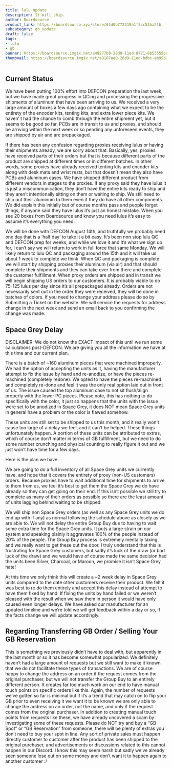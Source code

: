 ```yaml
---
title: lulu update
description: It will ship.
author: Boardsource
product_link: https://boardsource.xyz/store/61d0b772319a1f3cc53ba2fb
subcategory: gb_update
draft: false
tags: 
- lulu
- gb
banner: https://boardsource.imgix.net/a49277b0-28d9-11ed-8771-8b53559ba1bf.jpg
thumbnail: https://boardsource.imgix.net/a8107ae0-28d9-11ed-bdbc-ab99b282b508.jpg?auto=format&ixlib=react-9.2.0&q=80&w=200&dpr=1
---
```


## Current Status

We have been putting 100% effort into DEFCON preparation the last week, but we have made great progress in QCing and processing the progressive shipments of aluminum that have been arriving to us. We received a very large amount of boxes a few days ago containing what we expect to be the entirety of the encoder kits, tenting kits,  and extra lower piece kits. We haven’ t had the chance to comb through the entire shipment yet, but it seems to be good so far. PCBs are in transit to us and proxies, and should be arriving within the next week or so pending any unforeseen events, they are shipped by air and are prepackaged.

If there has been any confusion regarding proxies receiving lulus or having their shipments already, we are sorry about that. Basically, yes, proxies have received parts of their orders but that is because different parts of the product are shipped at different times or in different batches. In other words, some proxies have already received tenting kits and encoder kits along with desk mats and wrist rests, but that doesn’t mean they also have PCBs and aluminum cases. We have shipped different product from different vendors in stages to the proxies. If any proxy said they have lulus it is just a miscommunication, they don’t have the entire kits ready to ship and they aren’t intentionally sitting on them or waiting to ship. We still need to ship out their aluminum to them even if they do have all other components.  We did explain this initially but of course months pass and people forget things, if anyone said they have lulus it’s just an honest mistake. When you see 20 boxes from Boardsource and know you need lulus it’s easy to assume it’s everything you need. 

We will be done with DEFCON August 14th, and truthfully we probably need one day that is a ‘half day’ to take it a bit easy. It’s been non stop lulu QC and DEFCON prep for weeks, and while we love it and it’s what we sign up for, I can’t say we will return to work in full force that same Monday. We will likely return to lulu QC and packaging around the 15th and it will take us about 1 week to complete we think.  When QC and packaging is complete we will start by shipping proxies their aluminum (via air) and that should complete their shipments and they can take over from there and complete the customer fulfillment. When proxy orders are shipped and in transit we will begin shipping US orders to our customers. It is probably viable to do 75-125 lulus per day since it’s all prepackaged already. Orders are not necessarily sent out in the order they were received, they will be done in batches of colors.  If you need to change your address please do so by Submitting a Ticket on the website. We will service the requests for address change in the next week and send an email back to you confirming the change was made.

## Space Grey Delay

DISCLAIMER: We do not know the EXACT impact of this until we run some calculations post-DEFCON. We are giving you all the information we have at this time and our current plan.

There is a batch of ~160 aluminum pieces that were machined improperly. We had the option of accepting the units as it, having the manufacturer attempt to fix the issue by hand and re-anodize, or have the pieces re-machined (completely redone). We opted to have the pieces re-machined and completely re-done and feel it was the only real option laid out in front of us. The issue caused the top aluminum case to not sit flush/align properly with the lower PC pieces. Please note, this has nothing to do specifically with the color, it just so happens that the units with the issue were set to be anodized in Space Grey, it does NOT mean Space Grey units in general have a problem or the color is flawed somehow. 

These units are still set to be shipped to us this month, and it really won’t cause too large of a delay we feel, and it can’t be helped. These things unfortunately happen. A portion of these units can be attributed to extras, which of course don’t matter in terms of GB fulfillment, but we need to do some number crunching and physical counting to really figure it out and we just won’t have time for a few days.

Here is the plan we have:

We are going to do a full inventory of all Space Grey units we currently have, and hope that it covers the entirety of proxy (non-US customers) orders. Because proxies have to wait additional time for shipments to arrive to them from us, we feel it’s best to get them the Space Grey we do have already so they can get going on their end. If this isn’t possible we still try to complete as many of their orders as possible so there are the least amount of units lagging behind waiting to be shipped.  

We will ship non Space Grey orders (as well as any Space Grey units we do end up with if any) as normal following the schedule above as closely as we are able to. We will not delay the entire Group Buy due to having to wait some extra time for the Space Grey units. It puts a large strain on our system and speaking plainly it aggravates 100% of the people instead of 20% of the people. The Group Buy process is extremely mentally taxing, and we really want to get these out the door. I truly understand that this is frustrating for Space Grey customers, but sadly it’s luck of the draw (or bad luck of the draw) and we would have of course made the same decision had the units been Silver, Charcoal, or Maroon, we promise it isn’t Space Grey hate!

At this time we only think this will create a ~2 week delay in Space Grey units compared to the date other customers receive their product. We felt it was best to re do them entirely and accept this delay instead of attempt to have them fixed by hand. If fixing the units by hand failed or we weren’t pleased with the result when we saw them in person it would have only caused even longer delays. We have asked our manufacturer for an updated timeline and we’re told we will get feedback within a day or so, if the facts change we will update accordingly. 

## Regarding Transferring GB Order / Selling Your GB Reservation

This is something we previously didn’t have to deal with, but apparently in the last month or so it has become somewhat popularized. We definitely haven’t had a large amount of requests but we still want to make it known that we do not facilitate these types of transactions.  We are of course happy to change the address on an order if the request comes from the original purchaser,  but we will not transfer the Group Buy to an entirely different person. It creates far too much work on our end to have manual touch points on specific orders like this. Again, the number of requests we’ve gotten so far is minimal but if it’s a trend that may catch on to flip your GB prior to even receiving it we want it to be known we are only able to change the address on an order, not the name, and only if the request comes from the original purchaser. In addition to creating manual touch points from requests like these, we have already uncovered a scam by investigating some of these requests. Please do NOT try and buy a “GB Spot” or “GB Reservation” from someone, there will be plenty of extras you don’t need to buy your spot in line.  Any sort of private sales must happen directly customer to customer after the product has been shipped to the original purchaser, and advertisements or discussions related to this cannot happen in our Discord. I know this may seem harsh but sadly we’ve already seen someone lose out on some money and don’t want it to happen again to another customer  :/ 

